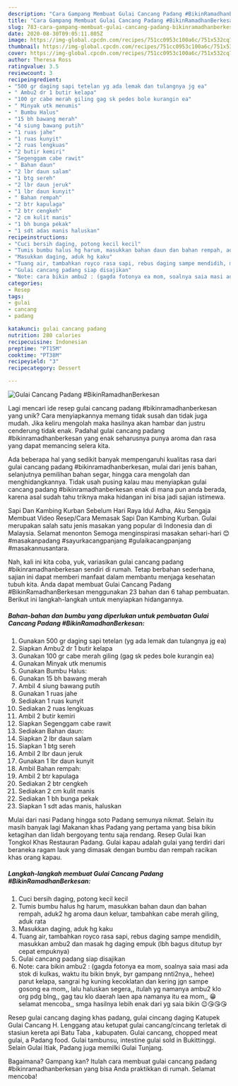 ```yaml
---
description: "Cara Gampang Membuat Gulai Cancang Padang #BikinRamadhanBerkesan Anti Gagal"
title: "Cara Gampang Membuat Gulai Cancang Padang #BikinRamadhanBerkesan Anti Gagal"
slug: 783-cara-gampang-membuat-gulai-cancang-padang-bikinramadhanberkesan-anti-gagal
date: 2020-08-30T09:05:11.805Z
image: https://img-global.cpcdn.com/recipes/751cc0953c100a6c/751x532cq70/gulai-cancang-padang-bikinramadhanberkesan-foto-resep-utama.jpg
thumbnail: https://img-global.cpcdn.com/recipes/751cc0953c100a6c/751x532cq70/gulai-cancang-padang-bikinramadhanberkesan-foto-resep-utama.jpg
cover: https://img-global.cpcdn.com/recipes/751cc0953c100a6c/751x532cq70/gulai-cancang-padang-bikinramadhanberkesan-foto-resep-utama.jpg
author: Theresa Ross
ratingvalue: 3.5
reviewcount: 3
recipeingredient:
- "500 gr daging sapi tetelan yg ada lemak dan tulangnya jg ea"
- " Ambu2 dr 1 butir kelapa"
- "100 gr cabe merah giling gag sk pedes bole kurangin ea"
- " Minyak utk menumis"
- " Bumbu Halus"
- "15 bh bawang merah"
- "4 siung bawang putih"
- "1 ruas jahe"
- "1 ruas kunyit"
- "2 ruas lengkuas"
- "2 butir kemiri"
- "Segenggam cabe rawit"
- " Bahan daun"
- "2 lbr daun salam"
- "1 btg sereh"
- "2 lbr daun jeruk"
- "1 lbr daun kunyit"
- " Bahan rempah"
- "2 btr kapulaga"
- "2 btr cengkeh"
- "2 cm kulit manis"
- "1 bh bunga pekak"
- "1 sdt adas manis haluskan"
recipeinstructions:
- "Cuci bersih daging, potong kecil kecil"
- "Tumis bumbu halus hg harum, masukkan bahan daun dan bahan rempah, aduk2 hg aroma daun keluar, tambahkan cabe merah giling, aduk rata"
- "Masukkan daging, aduk hg kaku"
- "Tuang air, tambahkan royco rasa sapi, rebus daging sampe mendidih, masukkan ambu2 dan masak hg daging empuk (lbh bagus ditutup byr cepat empuknya)"
- "Gulai cancang padang siap disajikan"
- "Note: cara bikin ambu2 : (gagda fotonya ea mom, soalnya saia masi ada stok di kulkas, waktu itu bikin bnyk, byr gampang nnti2nya,, hehee) parut kelapa, sangrai hg kuning kecoklatan dan kering jgn sampe gosong ea mom,, lalu haluskan segera,, itulah yg namanya ambu2 klo org pdg blng,, gag tau klo daerah laen apa namanya itu ea mom,, 😁 selamat mencoba,, smga hasilnya lebih enak dari yg saia bikin 😉😘😘😘"
categories:
- Resep
tags:
- gulai
- cancang
- padang

katakunci: gulai cancang padang 
nutrition: 280 calories
recipecuisine: Indonesian
preptime: "PT15M"
cooktime: "PT38M"
recipeyield: "3"
recipecategory: Dessert

---
```



![Gulai Cancang Padang #BikinRamadhanBerkesan](https://img-global.cpcdn.com/recipes/751cc0953c100a6c/751x532cq70/gulai-cancang-padang-bikinramadhanberkesan-foto-resep-utama.jpg)

Lagi mencari ide resep gulai cancang padang #bikinramadhanberkesan yang unik? Cara menyiapkannya memang tidak susah dan tidak juga mudah. Jika keliru mengolah maka hasilnya akan hambar dan justru cenderung tidak enak. Padahal gulai cancang padang #bikinramadhanberkesan yang enak seharusnya punya aroma dan rasa yang dapat memancing selera kita.

Ada beberapa hal yang sedikit banyak mempengaruhi kualitas rasa dari gulai cancang padang #bikinramadhanberkesan, mulai dari jenis bahan, selanjutnya pemilihan bahan segar, hingga cara mengolah dan menghidangkannya. Tidak usah pusing kalau mau menyiapkan gulai cancang padang #bikinramadhanberkesan enak di mana pun anda berada, karena asal sudah tahu triknya maka hidangan ini bisa jadi sajian istimewa.

Sapi Dan Kambing Kurban Sebelum Hari Raya Idul Adha, Aku Sengaja Membuat Video Resep/Cara Memasak Sapi Dan Kambing Kurban. Gulai merupakan salah satu jenis masakan yang popular di Indonesia dan di Malaysia. Selamat menonton Semoga menginspirasi masakan sehari-hari 😊 #masakanpadang #sayurkacangpanjang #gulaikacangpanjang #masakannusantara.


Nah, kali ini kita coba, yuk, variasikan gulai cancang padang #bikinramadhanberkesan sendiri di rumah. Tetap berbahan sederhana, sajian ini dapat memberi manfaat dalam membantu menjaga kesehatan tubuh kita. Anda dapat membuat Gulai Cancang Padang #BikinRamadhanBerkesan menggunakan 23 bahan dan 6 tahap pembuatan. Berikut ini langkah-langkah untuk menyiapkan hidangannya.

<!--inarticleads1-->

##### Bahan-bahan dan bumbu yang diperlukan untuk pembuatan Gulai Cancang Padang #BikinRamadhanBerkesan:

1. Gunakan 500 gr daging sapi tetelan (yg ada lemak dan tulangnya jg ea)
1. Siapkan  Ambu2 dr 1 butir kelapa
1. Gunakan 100 gr cabe merah giling (gag sk pedes bole kurangin ea)
1. Gunakan  Minyak utk menumis
1. Gunakan  Bumbu Halus:
1. Gunakan 15 bh bawang merah
1. Ambil 4 siung bawang putih
1. Gunakan 1 ruas jahe
1. Sediakan 1 ruas kunyit
1. Sediakan 2 ruas lengkuas
1. Ambil 2 butir kemiri
1. Siapkan Segenggam cabe rawit
1. Sediakan  Bahan daun:
1. Siapkan 2 lbr daun salam
1. Siapkan 1 btg sereh
1. Ambil 2 lbr daun jeruk
1. Gunakan 1 lbr daun kunyit
1. Ambil  Bahan rempah:
1. Ambil 2 btr kapulaga
1. Sediakan 2 btr cengkeh
1. Sediakan 2 cm kulit manis
1. Sediakan 1 bh bunga pekak
1. Siapkan 1 sdt adas manis, haluskan


Mulai dari nasi Padang hingga soto Padang semunya nikmat. Selain itu masih banyak lagi Makanan khas Padang yang pertama yang bisa bikin ketagihan dan lidah bergoyang tentu saja rendang. Resep Gulai Ikan Tongkol Khas Restauran Padang. Gulai kapau adalah gulai yang terdiri dari beraneka ragam lauk yang dimasak dengan bumbu dan rempah racikan khas orang kapau. 

<!--inarticleads2-->

##### Langkah-langkah membuat Gulai Cancang Padang #BikinRamadhanBerkesan:

1. Cuci bersih daging, potong kecil kecil
1. Tumis bumbu halus hg harum, masukkan bahan daun dan bahan rempah, aduk2 hg aroma daun keluar, tambahkan cabe merah giling, aduk rata
1. Masukkan daging, aduk hg kaku
1. Tuang air, tambahkan royco rasa sapi, rebus daging sampe mendidih, masukkan ambu2 dan masak hg daging empuk (lbh bagus ditutup byr cepat empuknya)
1. Gulai cancang padang siap disajikan
1. Note: cara bikin ambu2 : (gagda fotonya ea mom, soalnya saia masi ada stok di kulkas, waktu itu bikin bnyk, byr gampang nnti2nya,, hehee) parut kelapa, sangrai hg kuning kecoklatan dan kering jgn sampe gosong ea mom,, lalu haluskan segera,, itulah yg namanya ambu2 klo org pdg blng,, gag tau klo daerah laen apa namanya itu ea mom,, 😁 selamat mencoba,, smga hasilnya lebih enak dari yg saia bikin 😉😘😘😘


Resep gulai cancang daging khas padang, gulai cincang daging Katupek Gulai Cancang H. Lenggang atau ketupat gulai cancang/cincang terletak di stasiun kereta api Batu Taba , kabupaten. Gulai cancang, chopped meat gulai, a Padang food. Gulai tambunsu, intestine gulai sold in Bukittinggi. Selain Gulai Itiak, Padang juga memilki Gulai Tunjang. 

Bagaimana? Gampang kan? Itulah cara membuat gulai cancang padang #bikinramadhanberkesan yang bisa Anda praktikkan di rumah. Selamat mencoba!
